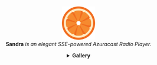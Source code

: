 <p align="center">
    <img src="src/static/img/favicon.png" style="height: 90px; width: 90px">
    <br>
    <strong>Sandra</strong><i> is an elegant SSE-powered Azuracast Radio Player.</i>
    
  <details align="center">
  <summary>
    <strong>Gallery</strong>
  </summary>
    <p style="float: left; width: 100%;" align="center">
      <img src="src/screenshots/Screenshot From 2025-04-12 02-52-59.png" width="45%" alt="Screenshot 3">
      <img src="src/screenshots/Screenshot From 2025-04-12 02-53-05.png" width="45%" alt="Screenshot 4">
    </p>
    <p style="float: left; width: 100%;" align="center">
      <img src="src/screenshots/Screenshot From 2025-04-12 02-53-15.png" width="45%" alt="Screenshot 3">
      <img src="src/screenshots/Screenshot From 2025-04-12 02-53-27.png" width="45%" alt="Screenshot 4">
    </p>
    <p style="float: left; width: 100%;" align="center">
      <img src="src/screenshots/Screenshot From 2025-04-12 02-57-41.png" width="45%" alt="Screenshot 3">
      <img src="src/screenshots/Screenshot From 2025-04-12 02-57-51.png" width="45%" alt="Screenshot 4">
    </p>
    <p style="float: left; width: 100%;" align="center">
      <img src="src/screenshots/Screenshot From 2025-04-12 02-58-01.png" width="45%" alt="Screenshot 3">
      <img src="src/screenshots/Screenshot From 2025-04-12 02-58-13.png" width="45%" alt="Screenshot 4">
    </p>
</details>

</p>


